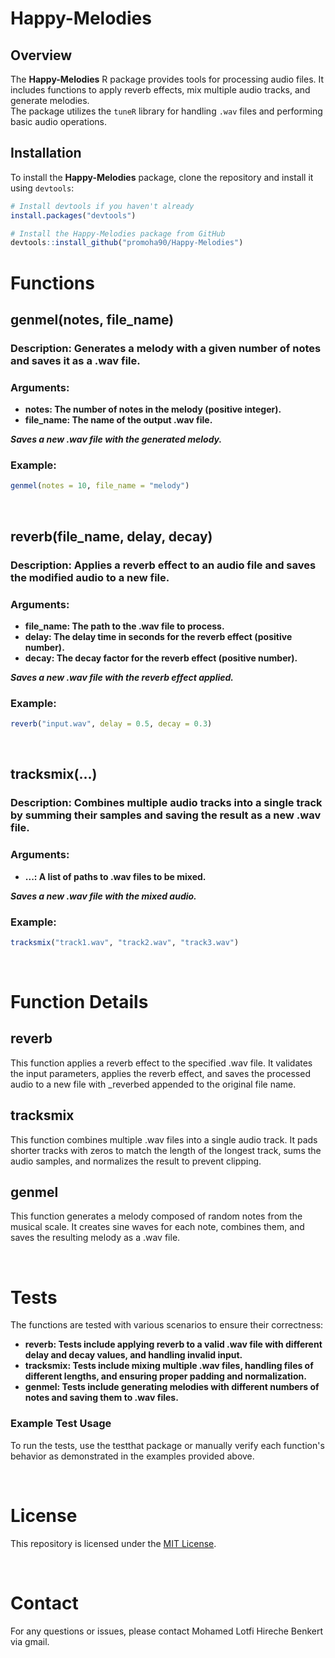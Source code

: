 # Happy-Melodies

## Overview

The **Happy-Melodies** R package provides tools for processing audio files. It includes functions to apply reverb effects, mix multiple audio tracks, and generate melodies.  
The package utilizes the `tuneR` library for handling `.wav` files and performing basic audio operations.

## Installation

To install the **Happy-Melodies** package, clone the repository and install it using `devtools`:

```r
# Install devtools if you haven't already
install.packages("devtools")

# Install the Happy-Melodies package from GitHub
devtools::install_github("promoha90/Happy-Melodies")
```

# Functions
## genmel(notes, file_name)
### Description: Generates a melody with a given number of notes and saves it as a .wav file.

### Arguments:

- **notes: The number of notes in the melody (positive integer).**
- **file_name: The name of the output .wav file.**
  
***Saves a new .wav file with the generated melody.***

### Example:
```r
genmel(notes = 10, file_name = "melody")
```

<br>

## reverb(file_name, delay, decay)
### Description: Applies a **reverb effect** to an audio file and saves the modified audio to a new file.

### Arguments:

- **file_name: The path to the .wav file to process.**
- **delay: The delay time in seconds for the reverb effect (positive number).**
- **decay: The decay factor for the reverb effect (positive number).**
  
***Saves a new .wav file with the reverb effect applied.***

### Example:
```r
reverb("input.wav", delay = 0.5, decay = 0.3)
```

<br>

## tracksmix(...)
### Description: Combines multiple audio tracks into a single track by summing their samples and saving the result as a new .wav file.

### Arguments:

- **...: A list of paths to .wav files to be mixed.**
  
***Saves a new .wav file with the mixed audio.***

### Example:
```r
tracksmix("track1.wav", "track2.wav", "track3.wav")
```

<br>

# Function Details
## reverb
This function applies a reverb effect to the specified .wav file. It validates the input parameters, applies the reverb effect, and saves the processed audio to a new file with _reverbed appended to the original file name.

## tracksmix
This function combines multiple .wav files into a single audio track. It pads shorter tracks with zeros to match the length of the longest track, sums the audio samples, and normalizes the result to prevent clipping.

## genmel
This function generates a melody composed of random notes from the musical scale. It creates sine waves for each note, combines them, and saves the resulting melody as a .wav file.

<br>

# Tests
The functions are tested with various scenarios to ensure their correctness:

- **reverb: Tests include applying reverb to a valid .wav file with different delay and decay values, and handling invalid input.**
- **tracksmix: Tests include mixing multiple .wav files, handling files of different lengths, and ensuring proper padding and normalization.**
- **genmel: Tests include generating melodies with different numbers of notes and saving them to .wav files.**

### Example Test Usage
To run the tests, use the testthat package or manually verify each function's behavior as demonstrated in the examples provided above.

<br>

# License
This repository is licensed under the [MIT License](LICENSE).

<br>

# Contact
For any questions or issues, please contact Mohamed Lotfi Hireche Benkert via gmail.